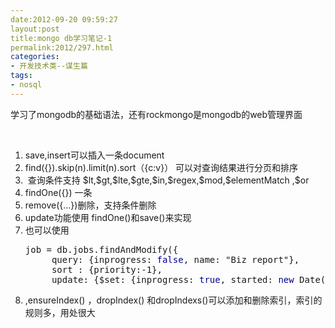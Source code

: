 ```yaml
---
date:2012-09-20 09:59:27
layout:post
title:mongo db学习笔记-1
permalink:2012/297.html
categories:
- 开发技术类--谋生篇
tags:
- nosql
---
```



<p>
	学习了mongodb的基础语法，还有rockmongo是mongodb的web管理界面
</p>
<p>
	<br />
</p>
<ol>
	<li>
		save,insert可以插入一条document
	</li>
	<li>
		find({}).skip(n).limit(n).sort（{c:v}） 可以对查询结果进行分页和排序
	</li>
	<li>
		&nbsp;查询条件支持 $lt,$gt,$lte,$gte,$in,$regex,$mod,$elementMatch ,$or
	</li>
	<li>
		findOne({}) 一条
	</li>
	<li>
		remove({...})删除，支持条件删除
	</li>
	<li>
		update功能使用 findOne()和save()来实现
	</li>
	<li>
		也可以使用
<pre class="code-javascript">job = db.jobs.findAndModify({
     query: {inprogress: <span style="color:#000091;background-color:inherit;">false</span>, name: "Biz report"},
     sort : {priority:-1},
     update: {$set: {inprogress: <span style="color:#000091;background-color:inherit;">true</span>, started: <span style="color:#000091;background-color:inherit;">new</span> Date()}}, <span style="color:#000091;background-color:inherit;">new</span>: <span style="color:#000091;background-color:inherit;">true</span> });</pre>
<span></span>
	</li>
	<li>
		,ensureIndex() ，dropIndex() 和dropIndexs()可以添加和删除索引，索引的规则多，用处很大
	</li>
</ol>
<p>
	<br />
</p>